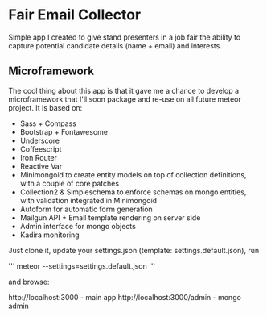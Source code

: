 # Fair Email Collector

Simple app I created to give stand presenters in a job fair the ability to capture potential candidate details (name + email) and interests.

## Microframework

The cool thing about this app is that it gave me a chance to develop a microframework that I'll soon package and re-use on all future meteor project. It is based on:

* Sass + Compass
* Bootstrap + Fontawesome
* Underscore
* Coffeescript
* Iron Router
* Reactive Var
* Minimongoid to create entity models on top of collection definitions, with a couple of core patches
* Collection2 & Simpleschema to enforce schemas on mongo entities, with validation integrated in Minimongoid
* Autoform for automatic form generation
* Mailgun API + Email template rendering on server side
* Admin interface for mongo objects
* Kadira monitoring

Just clone it, update your settings.json (template: settings.default.json), run 

'''
meteor --settings=settings.default.json
'''

and browse:

http://localhost:3000 - main app
http://localhost:3000/admin - mongo admin
